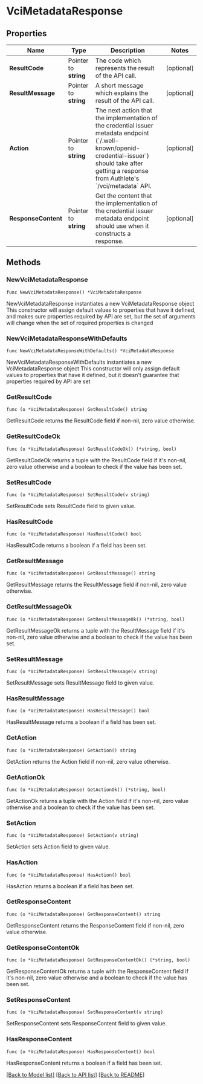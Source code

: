# VciMetadataResponse

## Properties

Name | Type | Description | Notes
------------ | ------------- | ------------- | -------------
**ResultCode** | Pointer to **string** | The code which represents the result of the API call. | [optional] 
**ResultMessage** | Pointer to **string** | A short message which explains the result of the API call. | [optional] 
**Action** | Pointer to **string** | The next action that the implementation of the credential issuer metadata endpoint (&#x60;/.well-known/openid-credential-issuer&#x60;) should take after getting a response from Authlete&#39;s &#x60;/vci/metadata&#x60; API.  | [optional] 
**ResponseContent** | Pointer to **string** | Get the content that the implementation of the credential issuer metadata endpoint should use when it constructs a response. | [optional] 

## Methods

### NewVciMetadataResponse

`func NewVciMetadataResponse() *VciMetadataResponse`

NewVciMetadataResponse instantiates a new VciMetadataResponse object
This constructor will assign default values to properties that have it defined,
and makes sure properties required by API are set, but the set of arguments
will change when the set of required properties is changed

### NewVciMetadataResponseWithDefaults

`func NewVciMetadataResponseWithDefaults() *VciMetadataResponse`

NewVciMetadataResponseWithDefaults instantiates a new VciMetadataResponse object
This constructor will only assign default values to properties that have it defined,
but it doesn't guarantee that properties required by API are set

### GetResultCode

`func (o *VciMetadataResponse) GetResultCode() string`

GetResultCode returns the ResultCode field if non-nil, zero value otherwise.

### GetResultCodeOk

`func (o *VciMetadataResponse) GetResultCodeOk() (*string, bool)`

GetResultCodeOk returns a tuple with the ResultCode field if it's non-nil, zero value otherwise
and a boolean to check if the value has been set.

### SetResultCode

`func (o *VciMetadataResponse) SetResultCode(v string)`

SetResultCode sets ResultCode field to given value.

### HasResultCode

`func (o *VciMetadataResponse) HasResultCode() bool`

HasResultCode returns a boolean if a field has been set.

### GetResultMessage

`func (o *VciMetadataResponse) GetResultMessage() string`

GetResultMessage returns the ResultMessage field if non-nil, zero value otherwise.

### GetResultMessageOk

`func (o *VciMetadataResponse) GetResultMessageOk() (*string, bool)`

GetResultMessageOk returns a tuple with the ResultMessage field if it's non-nil, zero value otherwise
and a boolean to check if the value has been set.

### SetResultMessage

`func (o *VciMetadataResponse) SetResultMessage(v string)`

SetResultMessage sets ResultMessage field to given value.

### HasResultMessage

`func (o *VciMetadataResponse) HasResultMessage() bool`

HasResultMessage returns a boolean if a field has been set.

### GetAction

`func (o *VciMetadataResponse) GetAction() string`

GetAction returns the Action field if non-nil, zero value otherwise.

### GetActionOk

`func (o *VciMetadataResponse) GetActionOk() (*string, bool)`

GetActionOk returns a tuple with the Action field if it's non-nil, zero value otherwise
and a boolean to check if the value has been set.

### SetAction

`func (o *VciMetadataResponse) SetAction(v string)`

SetAction sets Action field to given value.

### HasAction

`func (o *VciMetadataResponse) HasAction() bool`

HasAction returns a boolean if a field has been set.

### GetResponseContent

`func (o *VciMetadataResponse) GetResponseContent() string`

GetResponseContent returns the ResponseContent field if non-nil, zero value otherwise.

### GetResponseContentOk

`func (o *VciMetadataResponse) GetResponseContentOk() (*string, bool)`

GetResponseContentOk returns a tuple with the ResponseContent field if it's non-nil, zero value otherwise
and a boolean to check if the value has been set.

### SetResponseContent

`func (o *VciMetadataResponse) SetResponseContent(v string)`

SetResponseContent sets ResponseContent field to given value.

### HasResponseContent

`func (o *VciMetadataResponse) HasResponseContent() bool`

HasResponseContent returns a boolean if a field has been set.


[[Back to Model list]](../README.md#documentation-for-models) [[Back to API list]](../README.md#documentation-for-api-endpoints) [[Back to README]](../README.md)


